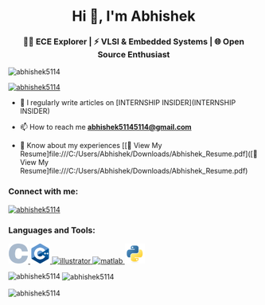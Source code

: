 <h1 align="center">Hi 👋, I'm Abhishek</h1>
<h3 align="center">👨‍💻 ECE Explorer | ⚡ VLSI & Embedded Systems | 🌐 Open Source Enthusiast</h3>

<p align="left"> <img src="https://komarev.com/ghpvc/?username=abhishek5114&label=Profile%20views&color=0e75b6&style=flat" alt="abhishek5114" /> </p>

<p align="left"> <a href="https://github.com/ryo-ma/github-profile-trophy"><img src="https://github-profile-trophy.vercel.app/?username=abhishek5114" alt="abhishek5114" /></a> </p>

- 📝 I regularly write articles on [INTERNSHIP INSIDER](INTERNSHIP INSIDER)

- 📫 How to reach me **abhishek51145114@gmail.com**

- 📄 Know about my experiences [[📄 View My Resume]file:///C:/Users/Abhishek/Downloads/Abhishek_Resume.pdf]([📄 View My Resume]file:///C:/Users/Abhishek/Downloads/Abhishek_Resume.pdf)

<h3 align="left">Connect with me:</h3>
<p align="left">
<a href="https://linkedin.com/in/abhishek5114" target="blank"><img align="center" src="https://raw.githubusercontent.com/rahuldkjain/github-profile-readme-generator/master/src/images/icons/Social/linked-in-alt.svg" alt="abhishek5114" height="30" width="40" /></a>
</p>

<h3 align="left">Languages and Tools:</h3>
<p align="left"> <a href="https://www.cprogramming.com/" target="_blank" rel="noreferrer"> <img src="https://raw.githubusercontent.com/devicons/devicon/master/icons/c/c-original.svg" alt="c" width="40" height="40"/> </a> <a href="https://www.w3schools.com/cpp/" target="_blank" rel="noreferrer"> <img src="https://raw.githubusercontent.com/devicons/devicon/master/icons/cplusplus/cplusplus-original.svg" alt="cplusplus" width="40" height="40"/> </a> <a href="https://www.adobe.com/in/products/illustrator.html" target="_blank" rel="noreferrer"> <img src="https://www.vectorlogo.zone/logos/adobe_illustrator/adobe_illustrator-icon.svg" alt="illustrator" width="40" height="40"/> </a> <a href="https://www.mathworks.com/" target="_blank" rel="noreferrer"> <img src="https://upload.wikimedia.org/wikipedia/commons/2/21/Matlab_Logo.png" alt="matlab" width="40" height="40"/> </a> <a href="https://www.python.org" target="_blank" rel="noreferrer"> <img src="https://raw.githubusercontent.com/devicons/devicon/master/icons/python/python-original.svg" alt="python" width="40" height="40"/> </a> </p>

<p><img align="left" src="https://github-readme-stats.vercel.app/api/top-langs?username=abhishek5114&show_icons=true&locale=en&layout=compact" alt="abhishek5114" /></p>

<p>&nbsp;<img align="center" src="https://github-readme-stats.vercel.app/api?username=abhishek5114&show_icons=true&locale=en" alt="abhishek5114" /></p>

<p><img align="center" src="https://github-readme-streak-stats.herokuapp.com/?user=abhishek5114&" alt="abhishek5114" /></p>
